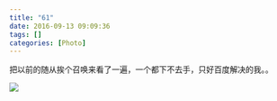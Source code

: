 ```yaml
---
title: "61"
date: 2016-09-13 09:09:36
tags: []
categories: [Photo]
---
```


<p>把以前的随从挨个召唤来看了一遍，一个都下不去手，只好百度解决的我。。</p>

![](https://imglf.nosdn.127.net/img/a0Q0UWZOckZvaXNPSlF3YlNiVXdJVWJkaHdXc1djZTVPVzZtSjFZdkFuaEROZ0tselZUZk5RPT0.jpg)